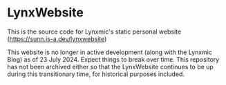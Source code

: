 # LynxWebsite
This is the source code for Lynxmic's static personal website (https://sunn.is-a.dev/lynxwebsite)

This website is no longer in active development (along with the Lynxmic Blog) as of 23 July 2024. Expect things to break over time.
This repository has not been archived either so that the LynxWebsite continues to be up during this transitionary time, for historical purposes included.
